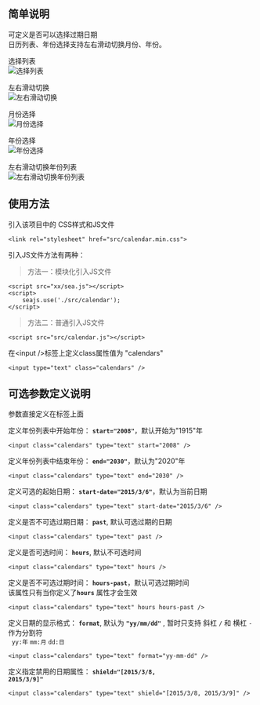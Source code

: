 简单说明
-------

可定义是否可以选择过期日期   
日历列表、年份选择支持左右滑动切换月份、年份。   

选择列表  
![选择列表](images/4.png '选择列表')

左右滑动切换    
![左右滑动切换](images/4-1.png '左右滑动切换')

月份选择    
![月份选择](images/1.png '月份选择')

年份选择    
![年份选择](images/2.png '年份选择')

左右滑动切换年份列表    
![左右滑动切换年份列表](images/2-1.png '左右滑动切换年份列表')


## 使用方法

引入该项目中的 CSS样式和JS文件

	<link rel="stylesheet" href="src/calendar.min.css">

引入JS文件方法有两种：  
 
>方法一：模块化引入JS文件

	<script src="xx/sea.js"></script>
	<script>
	    seajs.use('./src/calendar');
	</script>

>方法二：普通引入JS文件

	<script src="src/calendar.js"></script>

在<input /\>标签上定义class属性值为 "calendars"

	<input type="text" class="calendars" />


## 可选参数定义说明

参数直接定义在标签上面

定义年份列表中开始年份： <code>**start="2008"**</code>，默认开始为"1915"年

	<input class="calendars" type="text" start="2008" />

定义年份列表中结束年份： <code>**end="2030"**</code>，默认为"2020"年
	
	<input class="calendars" type="text" end="2030" />

定义可选的起始日期： <code>**start-date="2015/3/6"**</code>，默认为当前日期

	<input class="calendars" type="text" start-date="2015/3/6" />

定义是否不可选过期日期： <code>**past**</code>, 默认可选过期的日期
	
	<input class="calendars" type="text" past />


定义是否可选时间： <code>**hours**</code>, 默认不可选时间
	
	<input class="calendars" type="text" hours />

定义是否不可选过期时间： <code>**hours-past**</code>，默认可选过期时间    
该属性只有当你定义了<code>**hours**</code> 属性才会生效

	<input class="calendars" type="text" hours hours-past />

定义日期的显示格式： <code>**format**</code>, 默认为 <code>**"yy/mm/dd"**</code> , 暂时只支持 斜杠 <code>/</code> 和 横杠 <code>-</code> 作为分割符   
<code> yy:年</code> <code>mm:月</code> <code>dd:日</code>
	 
	<input class="calendars" type="text" format="yy-mm-dd" />

定义指定禁用的日期属性： <code>**shield="[2015/3/8, 2015/3/9]"**</code>
	
	<input class="calendars" type="text" shield="[2015/3/8, 2015/3/9]" />


